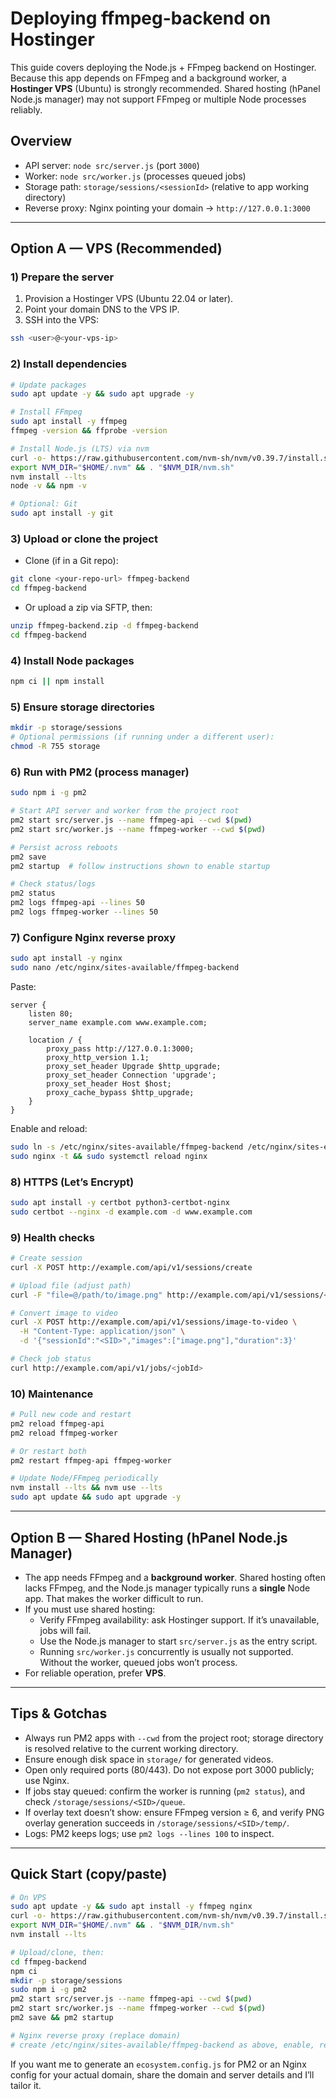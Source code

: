 # Deploying ffmpeg-backend on Hostinger

This guide covers deploying the Node.js + FFmpeg backend on Hostinger. Because this app depends on FFmpeg and a background worker, a **Hostinger VPS** (Ubuntu) is strongly recommended. Shared hosting (hPanel Node.js manager) may not support FFmpeg or multiple Node processes reliably.

## Overview
- API server: `node src/server.js` (port `3000`)
- Worker: `node src/worker.js` (processes queued jobs)
- Storage path: `storage/sessions/<sessionId>` (relative to app working directory)
- Reverse proxy: Nginx pointing your domain → `http://127.0.0.1:3000`

---

## Option A — VPS (Recommended)

### 1) Prepare the server
1. Provision a Hostinger VPS (Ubuntu 22.04 or later).
2. Point your domain DNS to the VPS IP.
3. SSH into the VPS:
```bash
ssh <user>@<your-vps-ip>
```

### 2) Install dependencies
```bash
# Update packages
sudo apt update -y && sudo apt upgrade -y

# Install FFmpeg
sudo apt install -y ffmpeg
ffmpeg -version && ffprobe -version

# Install Node.js (LTS) via nvm
curl -o- https://raw.githubusercontent.com/nvm-sh/nvm/v0.39.7/install.sh | bash
export NVM_DIR="$HOME/.nvm" && . "$NVM_DIR/nvm.sh"
nvm install --lts
node -v && npm -v

# Optional: Git
sudo apt install -y git
```

### 3) Upload or clone the project
- Clone (if in a Git repo):
```bash
git clone <your-repo-url> ffmpeg-backend
cd ffmpeg-backend
```
- Or upload a zip via SFTP, then:
```bash
unzip ffmpeg-backend.zip -d ffmpeg-backend
cd ffmpeg-backend
```

### 4) Install Node packages
```bash
npm ci || npm install
```

### 5) Ensure storage directories
```bash
mkdir -p storage/sessions
# Optional permissions (if running under a different user):
chmod -R 755 storage
```

### 6) Run with PM2 (process manager)
```bash
sudo npm i -g pm2

# Start API server and worker from the project root
pm2 start src/server.js --name ffmpeg-api --cwd $(pwd)
pm2 start src/worker.js --name ffmpeg-worker --cwd $(pwd)

# Persist across reboots
pm2 save
pm2 startup  # follow instructions shown to enable startup

# Check status/logs
pm2 status
pm2 logs ffmpeg-api --lines 50
pm2 logs ffmpeg-worker --lines 50
```

### 7) Configure Nginx reverse proxy
```bash
sudo apt install -y nginx
sudo nano /etc/nginx/sites-available/ffmpeg-backend
```
Paste:
```nginx
server {
    listen 80;
    server_name example.com www.example.com;

    location / {
        proxy_pass http://127.0.0.1:3000;
        proxy_http_version 1.1;
        proxy_set_header Upgrade $http_upgrade;
        proxy_set_header Connection 'upgrade';
        proxy_set_header Host $host;
        proxy_cache_bypass $http_upgrade;
    }
}
```
Enable and reload:
```bash
sudo ln -s /etc/nginx/sites-available/ffmpeg-backend /etc/nginx/sites-enabled/ffmpeg-backend
sudo nginx -t && sudo systemctl reload nginx
```

### 8) HTTPS (Let’s Encrypt)
```bash
sudo apt install -y certbot python3-certbot-nginx
sudo certbot --nginx -d example.com -d www.example.com
```

### 9) Health checks
```bash
# Create session
curl -X POST http://example.com/api/v1/sessions/create

# Upload file (adjust path)
curl -F "file=@/path/to/image.png" http://example.com/api/v1/sessions/<SID>/upload

# Convert image to video
curl -X POST http://example.com/api/v1/sessions/image-to-video \
  -H "Content-Type: application/json" \
  -d '{"sessionId":"<SID>","images":["image.png"],"duration":3}'

# Check job status
curl http://example.com/api/v1/jobs/<jobId>
```

### 10) Maintenance
```bash
# Pull new code and restart
pm2 reload ffmpeg-api
pm2 reload ffmpeg-worker

# Or restart both
pm2 restart ffmpeg-api ffmpeg-worker

# Update Node/FFmpeg periodically
nvm install --lts && nvm use --lts
sudo apt update && sudo apt upgrade -y
```

---

## Option B — Shared Hosting (hPanel Node.js Manager)
- The app needs FFmpeg and a **background worker**. Shared hosting often lacks FFmpeg, and the Node.js manager typically runs a **single** Node app. That makes the worker difficult to run.
- If you must use shared hosting:
  - Verify FFmpeg availability: ask Hostinger support. If it’s unavailable, jobs will fail.
  - Use the Node.js manager to start `src/server.js` as the entry script.
  - Running `src/worker.js` concurrently is usually not supported. Without the worker, queued jobs won’t process.
- For reliable operation, prefer **VPS**.

---

## Tips & Gotchas
- Always run PM2 apps with `--cwd` from the project root; storage directory is resolved relative to the current working directory.
- Ensure enough disk space in `storage/` for generated videos.
- Open only required ports (80/443). Do not expose port 3000 publicly; use Nginx.
- If jobs stay queued: confirm the worker is running (`pm2 status`), and check `/storage/sessions/<SID>/queue`.
- If overlay text doesn’t show: ensure FFmpeg version ≥ 6, and verify PNG overlay generation succeeds in `/storage/sessions/<SID>/temp/`.
- Logs: PM2 keeps logs; use `pm2 logs --lines 100` to inspect.

---

## Quick Start (copy/paste)
```bash
# On VPS
sudo apt update -y && sudo apt install -y ffmpeg nginx
curl -o- https://raw.githubusercontent.com/nvm-sh/nvm/v0.39.7/install.sh | bash
export NVM_DIR="$HOME/.nvm" && . "$NVM_DIR/nvm.sh"
nvm install --lts

# Upload/clone, then:
cd ffmpeg-backend
npm ci
mkdir -p storage/sessions
sudo npm i -g pm2
pm2 start src/server.js --name ffmpeg-api --cwd $(pwd)
pm2 start src/worker.js --name ffmpeg-worker --cwd $(pwd)
pm2 save && pm2 startup

# Nginx reverse proxy (replace domain)
# create /etc/nginx/sites-available/ffmpeg-backend as above, enable, reload
```

If you want me to generate an `ecosystem.config.js` for PM2 or an Nginx config for your actual domain, share the domain and server details and I’ll tailor it.